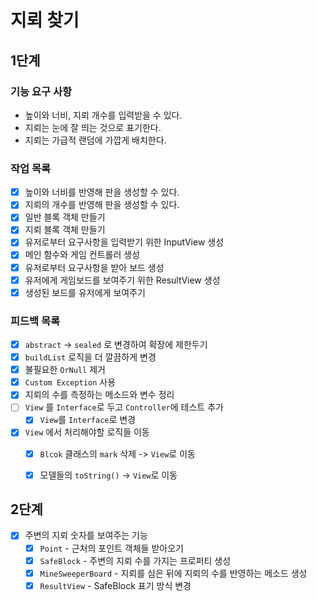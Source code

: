 # 지뢰 찾기

## 1단계

### 기능 요구 사항

- 높이와 너비, 지뢰 개수를 입력받을 수 있다.
- 지뢰는 눈에 잘 띄는 것으로 표기한다.
- 지뢰는 가급적 랜덤에 가깝게 배치한다.

### 작업 목록

- [x] 높이와 너비를 반영해 판을 생성할 수 있다.
- [x] 지뢰의 개수를 반영해 판을 생성할 수 있다.
- [x] 일반 블록 객체 만들기
- [x] 지뢰 블록 객체 만들기
- [x] 유저로부터 요구사항을 입력받기 위한 InputView 생성
- [x] 메인 함수와 게임 컨트롤러 생성
- [x] 유저로부터 요구사항을 받아 보드 생성
- [x] 유저에게 게임보드를 보여주기 위한 ResultView 생성
- [x] 생성된 보드를 유저에게 보여주기

### 피드백 목록

- [x] `abstract` -> `sealed` 로 변경하여 확장에 제한두기
- [x] `buildList` 로직을 더 깔끔하게 변경
- [x] 불필요한 `OrNull` 제거
- [x] `Custom Exception` 사용
- [x] 지뢰의 수를 측정하는 메소드와 변수 정리
- [ ] `View` 를 `Interface`로 두고 `Controller`에 테스트 추가
  - [x] `View`를 `Interface`로 변경
- [x] `View` 에서 처리해야할 로직들 이동
   - [x] `Blcok` 클래스의 `mark` 삭제 -> `View`로 이동
   - [x] 모델들의 `toString()` -> `View`로 이동


## 2단계
- [x] 주변의 지뢰 숫자를 보여주는 기능
  - [x] `Point` - 근처의 포인트 객체들 받아오기
  - [x] `SafeBlock` - 주변의 지뢰 수를 가지는 프로퍼티 생성
  - [x] `MineSweeperBoard` - 지뢰를 심은 뒤에 지뢰의 수를 반영하는 메소드 생성
  - [x] `ResultView` - SafeBlock 표기 방식 변경